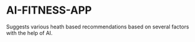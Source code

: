 # AI-FITNESS-APP
Suggests various heath based recommendations based on several factors with the help of AI.
